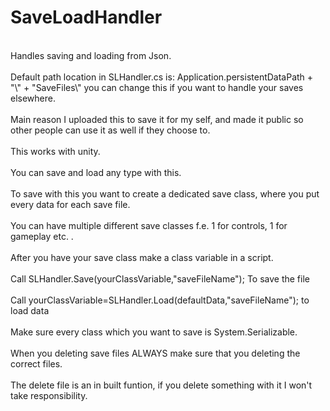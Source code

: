 # SaveLoadHandler
<br>Handles saving and loading from Json.</br>
<br>Default path location in SLHandler.cs is: Application.persistentDataPath + "\\" + "SaveFiles\\" you can change this if you want to handle your saves elsewhere.</br>
<br>Main reason I uploaded this to save it for my self, and made it public so other people can use it as well if they choose to.</br>
<br>This works with unity.</br>
<br>You can save and load any type with this.</br>
<br>To save with this you want to create a dedicated save class, where you put every data for each save file.</br>
<br>You can have multiple different save classes f.e. 1 for controls, 1 for gameplay etc. .</br>
<br>After you have your save class make a class variable in a script.</br>
<br>Call SLHandler.Save(yourClassVariable,"saveFileName"); To save the file</br>
<br>Call yourClassVariable=SLHandler.Load(defaultData,"saveFileName"); to load data</br>
<br>Make sure every class which you want to save is System.Serializable.</br>
<br>When you deleting save files ALWAYS make sure that you deleting the correct files.</br>
<br>The delete file is an in built funtion, if you delete something with it I won't take responsibility.</br>
